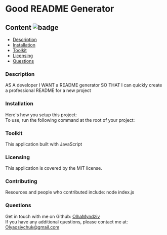 
# Good README Generator  
## Content ![badge](https://img.shields.io/badge/license-MIT-blue)
- [Description](#description)
- [Installation](#installation)
- [Toolkit](#toolkit)
- [Licensing](#licensing)
- [Questions](#questions)
### Description  <a name="description"></a>
AS A developer I WANT a README generator SO THAT I can quickly create a professional README for a new project <br />
### Installation  <a name="installation"></a>
Here's how you setup this project:<br />
To use, run the following command at the root of your project:  
### Toolkit  <a name="toolkit"></a>
This application built with JavaScript  
### Licensing  <a name="licensing"></a> 
This application is covered by the MIT license. 
### Contributing  <a name="contributing"></a> 
Resources and people who contributed include: node index.js 
<br /> 
### Questions  <a name="questions"></a> 
Get in touch with me on Github: [OlhaMyndziv](https://github.com/OlhaMyndziv)
<br />
If you have any additional questions, please contact me at: Olyaosiychuk@gmail.com
